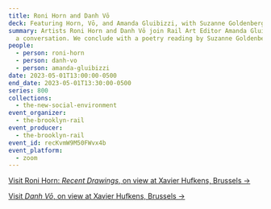 ```yaml
---
title: Roni Horn and Danh Vō
deck: Featuring Horn, Vō, and Amanda Gluibizzi, with Suzanne Goldenberg
summary: Artists Roni Horn and Danh Vō join Rail Art Editor Amanda Gluibizzi for
  a conversation. We conclude with a poetry reading by Suzanne Goldenberg.
people:
  - person: roni-horn
  - person: danh-vo
  - person: amanda-gluibizzi
date: 2023-05-01T13:00:00-0500
end_date: 2023-05-01T13:30:00-0500
series: 800
collections:
  - the-new-social-environment
event_organizer:
  - the-brooklyn-rail
event_producer:
  - the-brooklyn-rail
event_id: recKvmW9M50FWvx4b
event_platform:
  - zoom
---
```

[V﻿isit Roni Horn: *Recent Drawings*, on view at Xavier Hufkens, Brussels →](https://www.xavierhufkens.com/exhibitions/recent-drawings-2)

[V﻿isit *Danh Vō*, on view at Xavier Hufkens, Brussels →](https://www.xavierhufkens.com/exhibitions/danh-vo-2)
